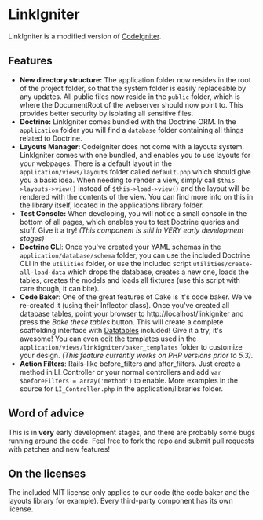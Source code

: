 # LinkIgniter

LinkIgniter is a modified version of [CodeIgniter][1].

## Features

  - **New directory structure:** The application folder now resides in the root of the project folder, so that the system folder is easily replaceable by any updates. All public files now reside in the `public` folder, which is where the DocumentRoot of the webserver should now point to. This provides better security by isolating all sensitive files.
  - **Doctrine:** LinkIgniter comes bundled with the Doctrine ORM. In the `application` folder you will find a `database` folder containing all things related to Doctrine.
  - **Layouts Manager:** CodeIgniter does not come with a layouts system. LinkIgniter comes with one bundled, and enables you to use layouts for your webpages. There is a default layout in the `application/views/layouts` folder called `default.php` which should give you a basic idea. When needing to render a view, simply call `$this->layouts->view()` instead of `$this->load->view()` and the layout will be rendered with the contents of the view. You can find more info on this in the library itself, located in the applications library folder.
  - **Test Console:** When developing, you will notice a small console in the bottom of all pages, which enables you to test Doctrine queries and stuff. Give it a try! *(This component is still in VERY early development stages)*
  - **Doctrine CLI**: Once you've created your YAML schemas in the `application/database/schema` folder, you can use the included Doctrine CLI in the `utilities` folder, or use the included script `utilities/create-all-load-data` which drops the database, creates a new one, loads the tables, creates the models and loads all fixtures (use this script with care though, it can bite).
  - **Code Baker**: One of the great features of Cake is it's code baker. We've re-created it (using their Inflector class). Once you've created all database tables, point your browser to http://localhost/linkigniter and press the *Bake these tables* button. This will create a complete scaffolding interface with [Datatables][2] included! Give it a try, it's awesome! You can even edit the templates used in the `application/views/linkigniter/baker_templates` folder to customize your design. *(This feature currently works on PHP versions prior to 5.3).*
  - **Action Filters**: Rails-like before\_filters and after\_filters. Just create a method in LI\_Controller or your normal controllers and add `var $beforeFilters = array('method')` to enable. More examples in the source for `LI_Controller.php` in the application/libraries folder.

## Word of advice

This is in **very** early development stages, and there are probably some bugs running around the code. Feel free to fork the repo and submit pull requests with patches and new features!

## On the licenses

The included MIT license only applies to our code (the code baker and the layouts library for example). Every third-party component has its own license.


[1]: http://codeigniter.com
[2]: http://www.datatables.net